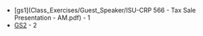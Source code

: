 
-  [gs1](Class_Exercises/Guest_Speaker/ISU-CRP 566 - Tax Sale Presentation - AM.pdf) - 1
-  [GS2](Class_Exercises/Guest_Speaker/GS1.m4a) - 2


